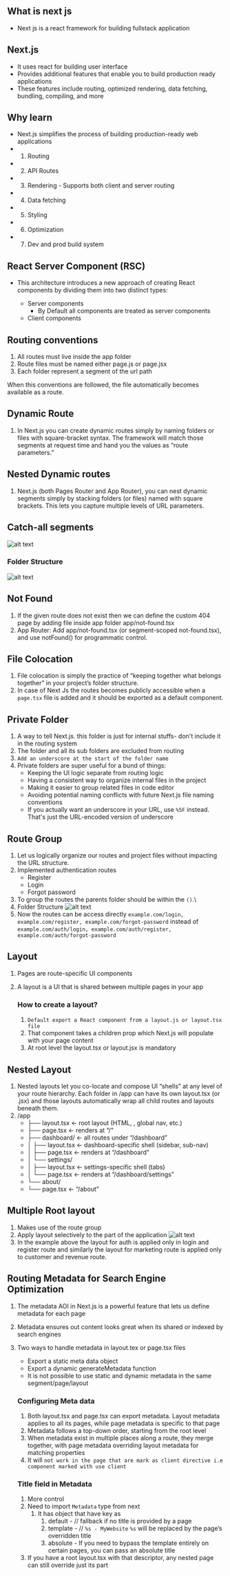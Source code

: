 ## What is next js

- Next js is a react framework for building fullstack application

## Next.js

- It uses react for building user interface
- Provides additional features that enable you to build production ready applications
- These features include routing, optimized rendering, data fetching, bundling, compiling, and more

## Why learn

- Next.js simplifies the process of building production-ready web applications
- 1. Routing
- 2. API Routes
- 3. Rendering - Supports both client and server routing
- 4. Data fetching
- 5. Styling
- 6. Optimization
- 7. Dev and prod build system

## React Server Component (RSC)

- This architecture introduces a new approach of creating
  React components by dividing them into two distinct types:

  - Server components
    - By Default all components are treated as server components
  - Client components

## Routing conventions

1. All routes must live inside the app folder
2. Route files must be named either page.js or page.jsx
3. Each folder represent a segment of the url path

When this conventions are followed, the file automatically becomes available as a route.

## Dynamic Route

1. In Next.js you can create dynamic routes simply by naming folders or files with square-bracket syntax. The framework will match those segments at request time and hand you the values as “route parameters.”

## Nested Dynamic routes

1.  Next.js (both Pages Router and App Router), you can nest dynamic segments simply by stacking folders (or files) named with square brackets. This lets you capture multiple levels of URL parameters.

## Catch-all segments

![alt text](image.png)

### Folder Structure

![alt text](image-1.png)

## Not Found

1. If the given route does not exist then we can define the custom 404 page
   by adding file inside app folder app/not-found.tsx
2. App Router: Add app/not-found.tsx (or segment-scoped not-found.tsx), and use notFound() for programmatic control.

## File Colocation

1. File colocation is simply the practice of “keeping together what belongs together” in your project’s folder structure.
2. In case of Next Js the routes becomes publicly accessible when a `page.tsx` file is added and
   it should be exported as a default component.

## Private Folder

1. A way to tell Next.js. this folder is just for internal stuffs- don't include it in the routing system
2. The folder and all its sub folders are excluded from routing
3. `Add an underscore at the start of the folder name`
4. Private folders are super useful for a bund of things:
   - Keeping the UI logic separate from routing logic
   - Having a consistent way to organize internal files in the project
   - Making it easier to group related files in code editor
   - Avoiding potential naming conflicts with future Next.js file naming conventions
   - If you actually want an underscore in your URL, use `%5F` instead. That's just the
     URL-encoded version of underscore

## Route Group

1.  Let us logically organize our routes and project files without impacting the URL structure.
2.  Implemented authentication routes
    - Register
    - Login
    - Forgot password
3.  To group the routes the parents folder should be within the `()`.\
4.  Folder Structure ![alt text](image-2.png)
5.  Now the routes can be access directly `example.com/login, example.com/register, example.com/forgot-password` instead of `example.com/auth/login, example.com/auth/register, example.com/auth/forgot-password`

## Layout

1. Pages are route-specific UI components
2. A layout is a UI that is shared between multiple pages in your app

   ### How to create a layout?

   1. `Default export a React component from a layout.js or layout.tsx file`
   2. That component takes a children prop which Next.js will populate with your page content
   3. At root level the layout.tsx or layout.jsx is mandatory

## Nested Layout

1. Nested layouts let you co-locate and compose UI “shells” at any level of your route hierarchy. Each folder in /app can have its own layout.tsx (or .jsx) and those layouts automatically wrap all child routes and layouts beneath them.
2. /app
   - ├── layout.tsx ← root layout (HTML, <body>, global nav, etc.)
   - ├── page.tsx ← renders at “/”
   - ├── dashboard/ ← all routes under “/dashboard”
   - │ ├── layout.tsx ← dashboard-specific shell (sidebar, sub-nav)
   - │ ├── page.tsx ← renders at “/dashboard”
   - │ └── settings/
   - │ ├── layout.tsx ← settings-specific shell (tabs)
   - │ └── page.tsx ← renders at “/dashboard/settings”
   - └── about/
   - └── page.tsx ← “/about”

## Multiple Root layout

1. Makes use of the route group
2. Apply layout selectively to the part of the application
   ![alt text](image-4.png)
3. In the example above the layout for auth is applied only in login and register route and similarly the layout for marketing route is applied only to customer and revenue route.

## Routing Metadata for Search Engine Optimization

1. The metadata AOI in Next.js is a powerful feature that lets us define metadata for each page
2. Metadata ensures out content looks great when its shared or indexed by search engines
3. Two ways to handle metadata in layout.tex or page.tsx files

   - Export a static meta data object
   - Export a dynamic generateMetadata function
   - It is not possible to use static and dynamic metadata in the same segment/page/layout

   ### Configuring Meta data

   1. Both layout.tsx and page.tsx can export metadata. Layout metadata applies to all its pages, while page metadata is specific to that page
   2. Metadata follows a top-down order, starting from the root level
   3. When metadata exist in multiple places along a route, they merge together, with page metadata overriding layout metadata for matching properties
   4. It will `not work in the page that are mark as client directive i.e component marked with use client`

   ### Title field in Metadata

   1. More control
   2. Need to import `Metadata` type from next
      1. It has object that have key as
         1. default - // fallback if no title is provided by a page
         2. template - // `%s - MyWebsite` `%s` will be replaced by the page’s overridden title
         3. absolute - If you need to bypass the template entirely on certain pages, you can pass an absolute title
   3. If you have a root layout.tsx with that descriptor, any nested page can still override just its part
